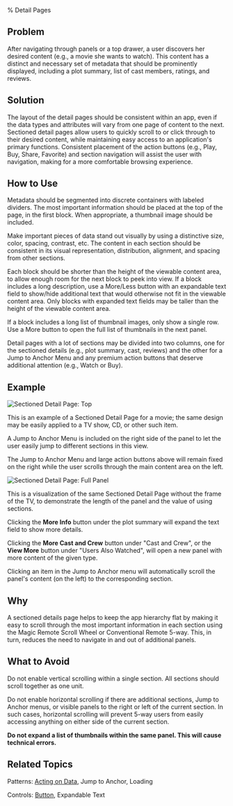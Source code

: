 ﻿% Detail Pages

## Problem

After navigating through panels or a top drawer, a user discovers her desired
content (e.g., a movie she wants to watch).  This content has a distinct and
necessary set of metadata that should be prominently displayed, including a plot
summary, list of cast members, ratings, and reviews.

## Solution

The layout of the detail pages should be consistent within an app, even if the
data types and attributes will vary from one page of content to the next.
Sectioned detail pages allow users to quickly scroll to or click through to
their desired content, while maintaining easy access to an application's primary
functions.  Consistent placement of the action buttons (e.g., Play, Buy, Share,
Favorite) and section navigation will assist the user with navigation, making
for a more comfortable browsing experience.

## How to Use

Metadata should be segmented into discrete containers with labeled dividers.
The most important information should be placed at the top of the page, in the
first block.  When appropriate, a thumbnail image should be included.

Make important pieces of data stand out visually by using a distinctive size,
color, spacing, contrast, etc.  The content in each section should be consistent
in its visual representation, distribution, alignment, and spacing from other
sections.

Each block should be shorter than the height of the viewable content area, to
allow enough room for the next block to peek into view.  If a block includes a
long description, use a More/Less button with an expandable text field to
show/hide additional text that would otherwise not fit in the viewable content
area.  Only blocks with expanded text fields may be taller than the height of
the viewable content area.

If a block includes a long list of thumbnail images, only show a single row.
Use a More button to open the full list of thumbnails in the next panel.

Detail pages with a lot of sections may be divided into two columns, one for the
sectioned details (e.g., plot summary, cast, reviews) and the other for a Jump
to Anchor Menu and any premium action buttons that deserve additional attention
(e.g., Watch or Buy).

## Example

![_Sectioned Detail Page: Top_](../../../assets/dg-displaying-data-detail-pages-1.jpg)

This is an example of a Sectioned Detail Page for a movie; the same design may
be easily applied to a TV show, CD, or other such item.

A Jump to Anchor Menu is included on the right side of the panel to let the user
easily jump to different sections in this view.

The Jump to Anchor Menu and large action buttons above will remain fixed on the
right while the user scrolls through the main content area on the left.

![_Sectioned Detail Page: Full Panel_](../../../assets/dg-displaying-data-detail-pages-2.png)

This is a visualization of the same Sectioned Detail Page without the frame of
the TV, to demonstrate the length of the panel and the value of using sections.

Clicking the **More Info** button under the plot summary will expand the text
field to show more details.

Clicking the **More Cast and Crew** button under "Cast and Crew", or the **View
More** button under "Users Also Watched", will open a new panel with more
content of the given type.

Clicking an item in the Jump to Anchor menu will automatically scroll the
panel's content (on the left) to the corresponding section.

## Why

A sectioned details page helps to keep the app hierarchy flat by making it easy
to scroll through the most important information in each section using the Magic
Remote Scroll Wheel or Conventional Remote 5-way.  This, in turn, reduces the
need to navigate in and out of additional panels.

## What to Avoid

Do not enable vertical scrolling within a single section.  All sections should
scroll together as one unit.

Do not enable horizontal scrolling if there are additional sections, Jump to
Anchor menus, or visible panels to the right or left of the current section.  In
such cases, horizontal scrolling will prevent 5-way users from easily accessing
anything on either side of the current section.

**Do not expand a list of thumbnails within the same panel.  This will cause
technical errors.**

## Related Topics

Patterns: [Acting on Data](../acting-on-data.html), Jump to Anchor, Loading

Controls: [Button](../../controls/button.html), Expandable Text
